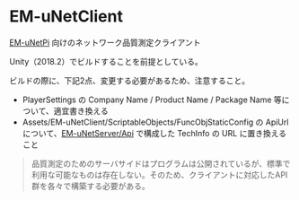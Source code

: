 EM-uNetClient
===========================================================================================

[EM-uNetPi](https://github.com/KONAMI/EM-uNetPi) 向けのネットワーク品質測定クライアント

Unity（2018.2）でビルドすることを前提としている。

ビルドの際に、下記2点、変更する必要があるため、注意すること。

- PlayerSettings の Company Name / Product Name / Package Name 等について、適宜書き換える 
- Assets/EM-uNetClient/ScriptableObjects/FuncObjStaticConfig の ApiUrl について、[EM-uNetServer/Api](https://github.com/KONAMI/EM-uNetServer/tree/master/Api) で構成した TechInfo の URL に置き換えること

> 品質測定のためのサーバサイドはプログラムは公開されているが、標準で利用な可能なものは存在しない。そのため、クライアントに対応したAPI群を各々で構築する必要がある。
